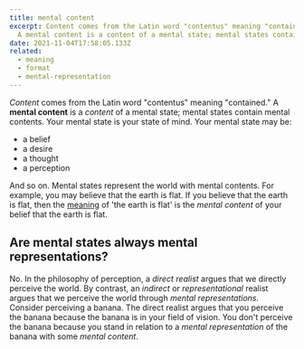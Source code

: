 ```yaml
---
title: mental content
excerpt: Content comes from the Latin word "contentus" meaning "contained."
  A mental content is a content of a mental state; mental states contain mental contents
date: 2021-11-04T17:58:05.133Z
related:
  - meaning
  - format
  - mental-representation
---
```

*Content* comes from the Latin word "contentus" meaning "contained." A **mental content** is a *content* of a mental state; mental states contain mental contents. Your mental state is your state of mind. Your mental state may be:

* a belief
* a desire
* a thought
* a perception

And so on. Mental states represent the world with mental contents. For example, you may believe that the earth is flat. If you believe that the earth is flat, then the [meaning](/posts/meaning/) of 'the earth is flat' is the *mental content* of your belief that the earth is flat.

## Are mental states always mental representations?

No. In the philosophy of perception, a *direct realist* argues that we directly perceive the world. By contrast, an *indirect* or *representational* realist argues that we perceive the world through *mental representations.* Consider perceiving a banana. The direct realist argues that you perceive the banana because the banana is in your field of vision. You don't perceive the banana because you stand in relation to a *mental representation* of the banana with some *mental content*.
